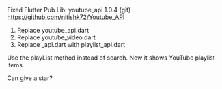 
Fixed Flutter Pub Lib: youtube_api 1.0.4
(git) https://github.com/nitishk72/Youtube_API

1. Replace youtube_api.dart
2. Replace youtube_video.dart
3. Replace _api.dart with playlist_api.dart 

Use the playList method instead of search.
Now it shows YouTube playlist items.

Can give a star?

